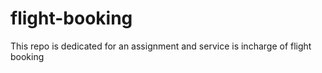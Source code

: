 # flight-booking
This repo is dedicated for an assignment and service is incharge of flight booking
